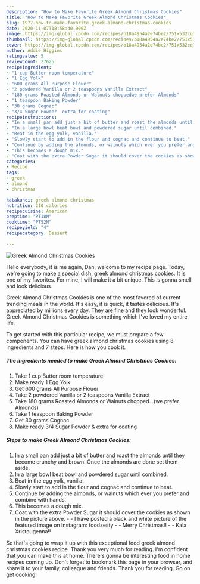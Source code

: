 ```yaml
---
description: "How to Make Favorite Greek Almond Christmas Cookies"
title: "How to Make Favorite Greek Almond Christmas Cookies"
slug: 1977-how-to-make-favorite-greek-almond-christmas-cookies
date: 2020-11-07T18:58:40.900Z
image: https://img-global.cpcdn.com/recipes/b18a4954a2e74be2/751x532cq70/greek-almond-christmas-cookies-recipe-main-photo.jpg
thumbnail: https://img-global.cpcdn.com/recipes/b18a4954a2e74be2/751x532cq70/greek-almond-christmas-cookies-recipe-main-photo.jpg
cover: https://img-global.cpcdn.com/recipes/b18a4954a2e74be2/751x532cq70/greek-almond-christmas-cookies-recipe-main-photo.jpg
author: Addie Higgins
ratingvalue: 5
reviewcount: 27625
recipeingredient:
- "1 cup Butter room temperature"
- "1 Egg Yolk"
- "600 grams All Purpose Flouer"
- "2 powdered Vanilla or 2 teaspoons Vanilla Extract"
- "180 grams Roasted Almonds or Walnuts choppedwe prefer Almonds"
- "1 teaspoon Baking Powder"
- "30 grams Cognac"
- "3/4 Sugar Powder  extra for coating"
recipeinstructions:
- "In a small pan add just a bit of butter and roast the almonds until they become crunchy and brown. Once the almonds are done set them aside."
- "In a large bowl beat bowl and powdered sugar until combined."
- "Beat in the egg yolk, vanilla."
- "Slowly start to add in the flour and cognac and continue to beat."
- "Continue by adding the almonds, or walnuts which ever you prefer and combine with hands."
- "This becomes a dough mix."
- "Coat with the extra Powder Sugar it should cover the cookies as shown in the picture above.  I have posted a black and white picture of the featured image on Instagram: foodzesty  Merry Christmas!!  Kala Xristougenna!!"
categories:
- Recipe
tags:
- greek
- almond
- christmas

katakunci: greek almond christmas 
nutrition: 210 calories
recipecuisine: American
preptime: "PT18M"
cooktime: "PT52M"
recipeyield: "4"
recipecategory: Dessert

---
```



![Greek Almond Christmas Cookies](https://img-global.cpcdn.com/recipes/b18a4954a2e74be2/751x532cq70/greek-almond-christmas-cookies-recipe-main-photo.jpg)

Hello everybody, it is me again, Dan, welcome to my recipe page. Today, we're going to make a special dish, greek almond christmas cookies. It is one of my favorites. For mine, I will make it a bit unique. This is gonna smell and look delicious.

Greek Almond Christmas Cookies is one of the most favored of current trending meals in the world. It's easy, it is quick, it tastes delicious. It's appreciated by millions every day. They are fine and they look wonderful. Greek Almond Christmas Cookies is something which I've loved my entire life.




To get started with this particular recipe, we must prepare a few components. You can have greek almond christmas cookies using 8 ingredients and 7 steps. Here is how you cook it.

<!--inarticleads1-->

##### The ingredients needed to make Greek Almond Christmas Cookies:

1. Take 1 cup Butter room temperature
1. Make ready 1 Egg Yolk
1. Get 600 grams All Purpose Flouer
1. Take 2 powdered Vanilla or 2 teaspoons Vanilla Extract
1. Take 180 grams Roasted Almonds or Walnuts chopped…(we prefer Almonds)
1. Take 1 teaspoon Baking Powder
1. Get 30 grams Cognac
1. Make ready 3/4 Sugar Powder &amp; extra for coating




<!--inarticleads2-->

##### Steps to make Greek Almond Christmas Cookies:

1. In a small pan add just a bit of butter and roast the almonds until they become crunchy and brown. Once the almonds are done set them aside.
1. In a large bowl beat bowl and powdered sugar until combined.
1. Beat in the egg yolk, vanilla.
1. Slowly start to add in the flour and cognac and continue to beat.
1. Continue by adding the almonds, or walnuts which ever you prefer and combine with hands.
1. This becomes a dough mix.
1. Coat with the extra Powder Sugar it should cover the cookies as shown in the picture above. -  - I have posted a black and white picture of the featured image on Instagram: foodzesty -  - Merry Christmas!! -  - Kala Xristougenna!!




So that's going to wrap it up with this exceptional food greek almond christmas cookies recipe. Thank you very much for reading. I'm confident that you can make this at home. There's gonna be interesting food in home recipes coming up. Don't forget to bookmark this page in your browser, and share it to your family, colleague and friends. Thank you for reading. Go on get cooking!
